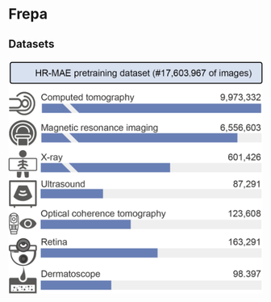 # Frepa
## Datasets
### ![image](https://github.com/Arturia-Pendragon-Iris/Frepa/blob/main/fig/dataset.png)
